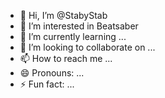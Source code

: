 - 👋 Hi, I’m @StabyStab
- 👀 I’m interested in Beatsaber
- 🌱 I’m currently learning ...
- 💞️ I’m looking to collaborate on ...
- 📫 How to reach me ...
- 😄 Pronouns: ...
- ⚡ Fun fact: ...

<!---
StabyStab/StabyStab is a ✨ special ✨ repository because its `README.md` (this file) appears on your GitHub profile.
You can click the Preview link to take a look at your changes.
--->
